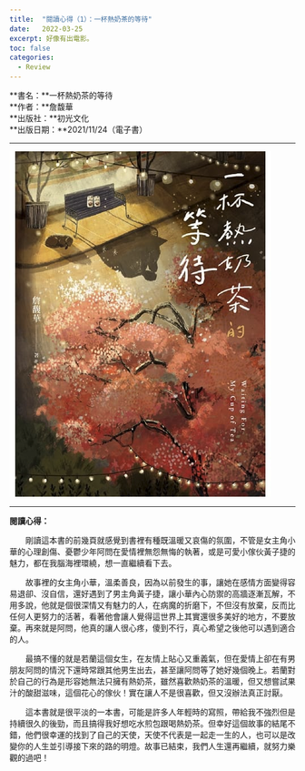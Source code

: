 ```yaml
---
title:  "閱讀心得（1）：一杯熱奶茶的等待"
date:   2022-03-25
excerpt: 好像有出電影。
toc: false
categories:
  - Review 
---
```


**書名：**一杯熱奶茶的等待  
**作者：**詹馥華  
**出版社：**初光文化  
**出版日期：**2021/11/24（電子書） 

---


![](/assets/images/2022-03-25-Review-閱讀心得-1-一杯熱奶茶的等待-12/1.jpg)

---

**閱讀心得：**  

　　剛讀這本書的前幾頁就感覺到書裡有種既溫暖又哀傷的氛圍，不管是女主角小華的心理創傷、憂鬱少年阿問在愛情裡無怨無悔的執著，或是可愛小傢伙黃子捷的魅力，都在我腦海裡環繞，想一直繼續看下去。  

　　故事裡的女主角小華，溫柔善良，因為以前發生的事，讓她在感情方面變得容易退卻、沒自信，還好遇到了男主角黃子捷，讓小華內心防禦的高牆逐漸瓦解，不用多說，他就是個很深情又有魅力的人，在病魔的折磨下，不但沒有放棄，反而比任何人更努力的活著，看著他會讓人覺得這世界上其實還很多美好的地方，不要放棄。再來就是阿問，他真的讓人很心疼，傻到不行，真心希望之後他可以遇到適合的人。  
 
　　最搞不懂的就是若蘭這個女生，在友情上貼心又重義氣，但在愛情上卻在有男朋友阿問的情況下還時常跟其他男生出去，甚至讓阿問等了她好幾個晚上。若蘭對於自己的行為是形容她無法只擁有熱奶茶，雖然喜歡熱奶茶的溫暖，但又想嘗試果汁的酸甜滋味，這個花心的傢伙！實在讓人不是很喜歡，但又沒辦法真正討厭。  

　　這本書就是很平淡的一本書，可能是許多人年輕時的寫照，帶給我不強烈但是持續很久的後勁，而且搞得我好想吃水煎包跟喝熱奶茶。但幸好這個故事的結尾不錯，他們很幸運的找到了自己的天使，天使不代表是一起走一生的人，也可以是改變你的人生並引導接下來的路的明燈。故事已結束，我們人生還再繼續，就努力樂觀的過吧！  

